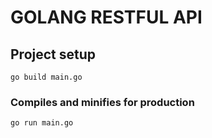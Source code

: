 # GOLANG RESTFUL API

## Project setup
```
go build main.go
```

### Compiles and minifies for production
```
go run main.go
```
